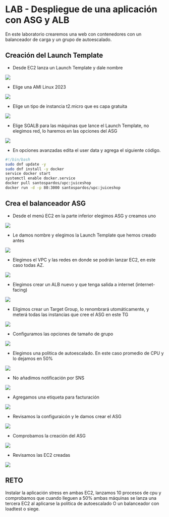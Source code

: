 # LAB - Despliegue de una aplicación con ASG y ALB

En este laboratorio crearemos una web con contenedores con un balanceador de carga y un grupo de autoescalado.

## Creación del Launch Template

* Desde EC2 lanza un Launch Template y dale nombre

![](images/01.png)

* Elige una AMI Linux 2023

![](images/02.png)

* Elige un tipo de instancia t2.micro que es capa gratuita

![](images/03.png)

* Elige SGALB para las máquinas que lance el Launch Template, no elegimos red, lo haremos en las opciones del ASG

![](images/04.png)

* En opciones avanzadas edita el user data y agrega el siguiente código.

```bash
#!/bin/bash 
sudo dnf update -y 
sudo dnf install -y docker 
service docker start 
systemctl enable docker.service
docker pull santospardos/upc:juiceshop
docker run -d -p 80:3000 santospardos/upc:juiceshop
```


## Crea el balanceador ASG

* Desde el menú EC2 en la parte inferior elegimos ASG y creamos uno

![](images/05.png)


* Le damos nombre y elegimos la Launch Template que hemos creado antes

![](images/06.png)


* Elegimos el VPC y las redes en donde se podrán lanzar EC2, en este caso todas AZ.

![](images/07.png)


* Elegimos crear un ALB nuevo y que tenga salida a internet (internet-facing)

![](images/08.png)


* Eligimos crear un Target Group, lo renombrará utomáticamente, y meterá todas las instancias que cree el ASG en este TG

![](images/09.png)


* Configuramos las opciones de tamaño de grupo

![](images/10.png)


* Elegimos una politica de autoescalado. En este caso promedio de CPU y lo dejamos en 50%

![](images/11.png)


* No añadimos notificación por SNS

![](images/12.png)


* Agregamos una etiqueta para facturación

![](images/13.png)


* Revisamos la configuraicón y le damos crear el ASG

![](images/14.png)


* Comprobamos la creación del ASG

![](images/14.png)


* Revisamos las EC2 creadas

![](images/14.png)


## RETO

Instalar la aplicación stress en ambas EC2, lanzamos 10 procesos de cpu y comprobamos que cuando lleguen a 50% ambas máquinas se lanza una tercera EC2 al aplicarse la politica de autoescalado
O un balanceador con loadtest o siege.
